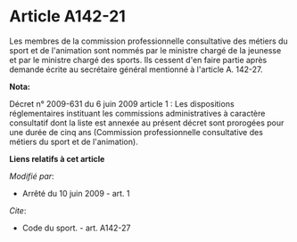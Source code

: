 # Article A142-21

Les membres de la commission professionnelle consultative des métiers du sport et de l'animation sont nommés par le ministre
chargé de la jeunesse et par le ministre chargé des sports. Ils cessent d'en faire partie après demande écrite au secrétaire
général mentionné à l'article A. 142-27.

**Nota:**

Décret n° 2009-631 du 6 juin 2009 article 1 : Les dispositions réglementaires instituant les commissions administratives à
caractère consultatif dont la liste est annexée au présent décret sont prorogées pour une durée de cinq ans (Commission
professionnelle consultative des métiers du sport et de l'animation).

**Liens relatifs à cet article**

_Modifié par_:

  - Arrêté du 10 juin 2009 - art. 1

_Cite_:

  - Code du sport. - art. A142-27
